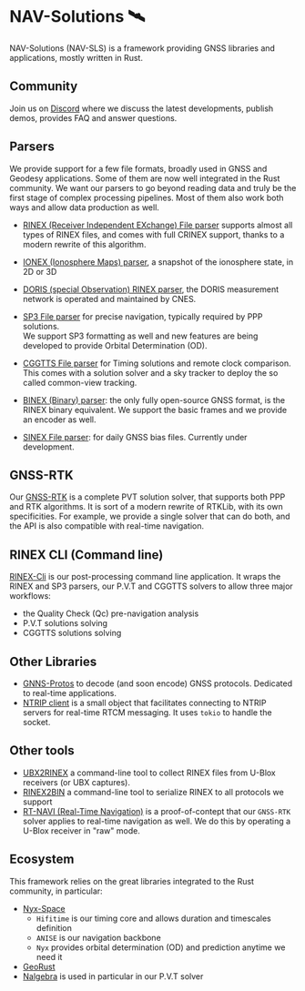 NAV-Solutions 🛰️
================

NAV-Solutions (NAV-SLS) is a framework providing GNSS libraries and applications, mostly written in Rust.  

## Community

Join us on [Discord](https://discord.gg/EqhEBXBmJh) where we discuss the latest developments, publish demos, provides FAQ and answer questions.

## Parsers

We provide support for a few file formats, broadly used in GNSS and Geodesy applications. Some of them are
now well integrated in the Rust community. We want our parsers to go beyond reading data and truly be 
the first stage of complex processing pipelines. Most of them also work both ways and allow data production as well.

- [RINEX (Receiver Independent EXchange) File parser](https://github.com/nav-solutions/rinex) supports almost all types of RINEX files,
and comes with full CRINEX support, thanks to a modern rewrite of this algorithm.

- [IONEX (Ionosphere Maps) parser](https://github.com/nav-solutions/ionex), a snapshot of the ionosphere state, in 2D or 3D

- [DORIS (special Observation) RINEX parser](https://github.com/nav-solutions/doris), the DORIS measurement network is operated
and maintained by CNES.

- [SP3 File parser](https://github/com/nav-solutions/sp3) for precise navigation, typically required by PPP solutions.  
We support SP3 formatting as well and new features are being developed to provide Orbital Determination (OD).

- [CGGTTS File parser](https://github.com/nav-solutions/cggtts) for Timing solutions and remote clock comparison.
This comes with a solution solver and a sky tracker to deploy the so called common-view tracking.

- [BINEX (Binary) parser](https://github.com/nav-solutions/binex): the only fully open-source GNSS format, is the
RINEX binary equivalent. We support the basic frames and we provide an encoder as well.

- [SINEX File parser](https://github.com/rtk-rs/sinex): for daily GNSS bias files.
Currently under development.

## GNSS-RTK

Our [GNSS-RTK](https://github.com/nav-solutions/gnss-rtk) is a complete PVT solution solver, that supports both
PPP and RTK algorithms. It is sort of a modern rewrite of RTKLib, with its own specificities. For example, we provide
a single solver that can do both, and the API is also compatible with real-time navigation.

## RINEX CLI (Command line)

[RINEX-Cli](https://github.com/nav-solutions/rinex-cli) is our post-processing command line application.
It wraps the RINEX and SP3 parsers, our P.V.T and CGGTTS solvers to allow three major workflows:
- the Quality Check (Qc) pre-navigation analysis
- P.V.T solutions solving
- CGGTTS solutions solving

## Other Libraries
 
- [GNNS-Protos](https://github.com/nav-solutions/gnss-protos) to decode (and soon encode) GNSS protocols. Dedicated to real-time applications.
- [NTRIP client](https://github.com/nav-solutions/ntrip-client) is a small object that facilitates connecting to NTRIP servers
for real-time RTCM messaging. It uses `tokio` to handle the socket.

## Other tools

- [UBX2RINEX](https://github.com/nav-solutions/ubx2rinex) a command-line tool to collect RINEX files from U-Blox receivers (or UBX captures).
- [RINEX2BIN](https://github.com/nav-solutions/ubx2rinex) a command-line tool to serialize RINEX to all protocols we support
- [RT-NAVI (Real-Time Navigation)](https://github.com/nav-solutions/rt-navi) is a proof-of-contept that our `GNSS-RTK` solver applies to real-time navigation as well.
We do this by operating a U-Blox receiver in "raw" mode.

## Ecosystem

This framework relies on the great libraries integrated to the Rust community, in particular:

- [Nyx-Space](https://github.com/nyx-space/)
  - `Hifitime` is our timing core and allows duration and timescales definition
  - `ANISE` is our navigation backbone
  - `Nyx` provides orbital determination (OD) and prediction anytime we need it
- [GeoRust](https://github.com/georust)
- [Nalgebra](https://github.com/dimforge/nalgebra) is used in particular in our P.V.T solver

